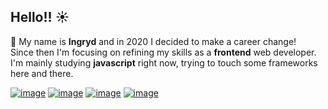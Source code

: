 ## Hello!! :sunny:

:ice_cream: My name is **Ingryd** and in 2020 I decided to make a career change! <br>Since then I'm focusing on refining my skills as a **frontend** web developer.<br>
I'm mainly studying **javascript** right now, trying to touch some frameworks here and there. <br>

[![image](https://img.shields.io/badge/LinkedIn-0077B5?style=for-the-badge&logo=linkedin&logoColor=white)](https://www.linkedin.com/in/riosi/)
[![image](https://img.shields.io/badge/Gmail-D14836?style=for-the-badge&logo=gmail&logoColor=white)](mailto:riosingryd@gmail.com)
[![image](https://img.shields.io/badge/dev.to-0A0A0A?style=for-the-badge&logo=dev.to&logoColor=white)](https://www.dev.to/riosi)
[![image](https://img.shields.io/badge/Twitter-1DA1F2?style=for-the-badge&logo=twitter&logoColor=white)](https://twitter.com/huntingpearls)


<!--
**riosi/riosi** is a ✨ _special_ ✨ repository because its `README.md` (this file) appears on your GitHub profile. -->
